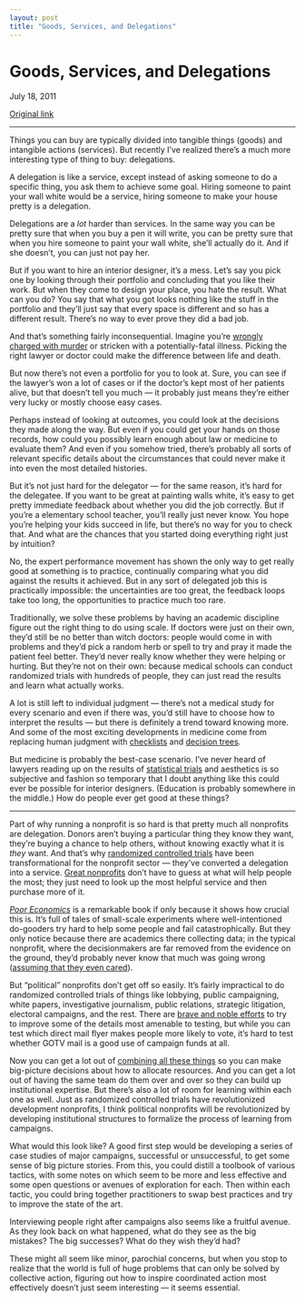 ```yaml
---
layout: post
title: "Goods, Services, and Delegations"
---
```

Goods, Services, and Delegations
================================

July 18, 2011

[Original link](http://www.aaronsw.com/weblog/delegation)

* * * * *

Things you can buy are typically divided into tangible things (goods)
and intangible actions (services). But recently I’ve realized there’s a
much more interesting type of thing to buy: delegations.

A delegation is like a service, except instead of asking someone to do a
specific thing, you ask them to achieve some goal. Hiring someone to
paint your wall white would be a service, hiring someone to make your
house pretty is a delegation.

Delegations are a *lot* harder than services. In the same way you can be
pretty sure that when you buy a pen it will write, you can be pretty
sure that when you hire someone to paint your wall white, she’ll
actually do it. And if she doesn’t, you can just not pay her.

But if you want to hire an interior designer, it’s a mess. Let’s say you
pick one by looking through their portfolio and concluding that you like
their work. But when they come to design your place, you hate the
result. What can you do? You say that what you got looks nothing like
the stuff in the portfolio and they’ll just say that every space is
different and so has a different result. There’s no way to ever prove
they did a bad job.

And that’s something fairly inconsequential. Imagine you’re [wrongly
charged with
murder](http://www.newyorker.com/reporting/2009/09/07/090907fa_fact_grann)
or stricken with a potentially-fatal illness. Picking the right lawyer
or doctor could make the difference between life and death.

But now there’s not even a portfolio for you to look at. Sure, you can
see if the lawyer’s won a lot of cases or if the doctor’s kept most of
her patients alive, but that doesn’t tell you much — it probably just
means they’re either very lucky or mostly choose easy cases.

Perhaps instead of looking at outcomes, you could look at the decisions
they made along the way. But even if you could get your hands on those
records, how could you possibly learn enough about law or medicine to
evaluate them? And even if you somehow tried, there’s probably all sorts
of relevant specific details about the circumstances that could never
make it into even the most detailed histories.

But it’s not just hard for the delegator — for the same reason, it’s
hard for the delegatee. If you want to be great at painting walls white,
it’s easy to get pretty immediate feedback about whether you did the job
correctly. But if you’re a elementary school teacher, you’ll really just
never know. You hope you’re helping your kids succeed in life, but
there’s no way for you to check that. And what are the chances that you
started doing everything right just by intuition?

No, the expert performance movement has shown the only way to get really
good at something is to practice, continually comparing what you did
against the results it achieved. But in any sort of delegated job this
is practically impossible: the uncertainties are too great, the feedback
loops take too long, the opportunities to practice much too rare.

Traditionally, we solve these problems by having an academic discipline
figure out the right thing to do using scale. If doctors were just on
their own, they’d still be no better than witch doctors: people would
come in with problems and they’d pick a random herb or spell to try and
pray it made the patient feel better. They’d never really know whether
they were helping or hurting. But they’re not on their own: because
medical schools can conduct randomized trials with hundreds of people,
they can just read the results and learn what actually works.

A lot is still left to individual judgment — there’s not a medical study
for every scenario and even if there was, you’d still have to choose how
to interpret the results — but there is definitely a trend toward
knowing more. And some of the most exciting developments in medicine
come from replacing human judgment with
[checklists](http://gawande.com/the-checklist-manifesto) and [decision
trees](http://www.venchar.com/2005/02/emphasizing_the.html).

But medicine is probably the best-case scenario. I’ve never heard of
lawyers reading up on the results of [statistical
trials](http://blogs.discovermagazine.com/notrocketscience/2011/04/11/justice-is-served-but-more-so-after-lunch-how-food-breaks-sway-the-decisions-of-judges/)
and aesthetics is so subjective and fashion so temporary that I doubt
anything like this could ever be possible for interior designers.
(Education is probably somewhere in the middle.) How do people ever get
good at these things?

* * * * *

Part of why running a nonprofit is so hard is that pretty much all
nonprofits are delegation. Donors aren’t buying a particular thing they
know they want, they’re buying a chance to help others, without knowing
exactly what it is *they* want. And that’s why [randomized controlled
trials](http://www.povertyactionlab.org/about-j-pal) have been
transformational for the nonprofit sector — they’ve converted a
delegation into a service. [Great nonprofits](http://www.givewell.org/)
don’t have to guess at what will help people the most; they just need to
look up the most helpful service and then purchase more of it.

*[Poor Economics](http://pooreconomics.com/)* is a remarkable book if
only because it shows how crucial this is. It’s full of tales of
small-scale experiments where well-intentioned do-gooders try hard to
help some people and fail catastrophically. But they only notice because
there are academics there collecting data; in the typical nonprofit,
where the decisionmakers are far removed from the evidence on the
ground, they’d probably never know that much was going wrong ([assuming
that they even
cared](http://byliner.com/originals/three-cups-of-deceit)).

But “political” nonprofits don’t get off so easily. It’s fairly
impractical to do randomized controlled trials of things like lobbying,
public campaigning, white papers, investigative journalism, public
relations, strategic litigation, electoral campaigns, and the rest.
There are [brave and noble
efforts](http://www.nytimes.com/2010/10/31/magazine/31politics-t.html?pagewanted=all)
to try to improve some of the details most amenable to testing, but
while you can test which direct mail flyer makes people more likely to
vote, it’s hard to test whether GOTV mail is a good use of campaign
funds at all.

Now you can get a lot out of [combining all these
things](http://www.aaronsw.com/weblog/ist) so you can make big-picture
decisions about how to allocate resources. And you can get a lot out of
having the same team do them over and over so they can build up
institutional expertise. But there’s also a lot of room for learning
within each one as well. Just as randomized controlled trials have
revolutionized development nonprofits, I think political nonprofits will
be revolutionized by developing institutional structures to formalize
the process of learning from campaigns.

What would this look like? A good first step would be developing a
series of case studies of major campaigns, successful or unsuccessful,
to get some sense of big picture stories. From this, you could distill a
toolbook of various tactics, with some notes on which seem to be more
and less effective and some open questions or avenues of exploration for
each. Then within each tactic, you could bring together practitioners to
swap best practices and try to improve the state of the art.

Interviewing people right after campaigns also seems like a fruitful
avenue. As they look back on what happened, what do they see as the big
mistakes? The big successes? What do they wish they’d had?

These might all seem like minor, parochial concerns, but when you stop
to realize that the world is full of huge problems that can only be
solved by collective action, figuring out how to inspire coordinated
action most effectively doesn’t just seem interesting — it seems
essential.
